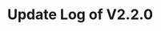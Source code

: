 ---
permalink: /wiki/posts/update-log/2-2-0
title: "Update Log of V2.2.0"
redirect_from:
  - /Posts/Old-Update-Log/2-2-0
  - /Posts/Update-Log/2-2-0
easy_links:
  list:
    - link_name: "V2.2"
      search:
        name: "V2.2.0"
update_published_at: "2020-04-13 00:16:00 +00:00"
post_created_at: "2021-04-16 00:00:00 +00:00"
post_updated_at: "2021-04-18 00:00:00 +00:00"
tags:
  - V2
  - Bug Fixes Only
update_log_data:
  version: "2.2.0"
  content:
    - title: "This update included..."
      id: "GenericList1"
      type: "Unordered_List_Old_Title"
      content:
        - text: "The animation for the NPC with the computer near spawn is now fixed."
        - text: "The bug where after opening and closing (after having something open) and opening the main UI would cause the buttons to not work is now fixed."
        - text: "The bug where when trying to control what docks were set to what the E icon would not show up is now fixed."
        - text: "The buttons on the main UI now have less chopper animations."
---